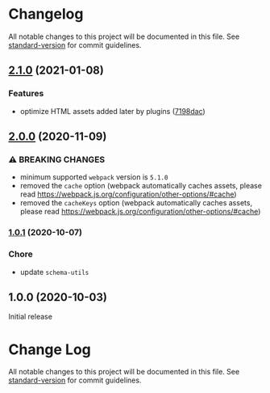 # Changelog

All notable changes to this project will be documented in this file. See [standard-version](https://github.com/conventional-changelog/standard-version) for commit guidelines.

## [2.1.0](https://github.com/webpack-contrib/html-minimizer-webpack-plugin/compare/v2.0.0...v2.1.0) (2021-01-08)


### Features

* optimize HTML assets added later by plugins ([7198dac](https://github.com/webpack-contrib/html-minimizer-webpack-plugin/commit/7198dac4f5c9a0b91e586d64b79ae16133a16447))

## [2.0.0](https://github.com/webpack-contrib/html-minimizer-webpack-plugin/compare/v1.0.1...v2.0.0) (2020-11-09)


### ⚠ BREAKING CHANGES

* minimum supported `webpack` version is `5.1.0`
* removed the `cache` option (webpack automatically caches assets, please read https://webpack.js.org/configuration/other-options/#cache)
* removed the `cacheKeys` option (webpack automatically caches assets, please read https://webpack.js.org/configuration/other-options/#cache)

### [1.0.1](https://github.com/webpack-contrib/html-minimizer-webpack-plugin/compare/v1.0.0...v1.0.1) (2020-10-07)

### Chore

* update `schema-utils`

## 1.0.0 (2020-10-03)

Initial release

# Change Log

All notable changes to this project will be documented in this file. See [standard-version](https://github.com/conventional-changelog/standard-version) for commit guidelines.
